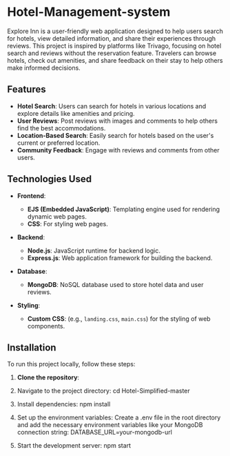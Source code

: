 # Hotel-Management-system
Explore Inn is a user-friendly web application designed to help users search for hotels, view detailed information, and share their experiences through reviews. This project is inspired by platforms like Trivago, focusing on hotel search and reviews without the reservation feature. Travelers can browse hotels, check out amenities, and share feedback on their stay to help others make informed decisions.

## Features
- **Hotel Search**: Users can search for hotels in various locations and explore details like amenities and pricing.
- **User Reviews**: Post reviews with images and comments to help others find the best accommodations.
- **Location-Based Search**: Easily search for hotels based on the user's current or preferred location.
- **Community Feedback**: Engage with reviews and comments from other users.
  
## Technologies Used

- **Frontend**:
  - **EJS (Embedded JavaScript)**: Templating engine used for rendering dynamic web pages.
  - **CSS**: For styling web pages.
  
- **Backend**:
  - **Node.js**: JavaScript runtime for backend logic.
  - **Express.js**: Web application framework for building the backend.
 
- **Database**:
  - **MongoDB**: NoSQL database used to store hotel data and user reviews.

- **Styling**:
  - **Custom CSS**: (e.g., `landing.css`, `main.css`) for the styling of web components.
 

## Installation

To run this project locally, follow these steps:

1. **Clone the repository**:
  

3. Navigate to the project directory:
   cd Hotel-Simplified-master
      
4. Install dependencies:
   npm install

5. Set up the environment variables: Create a .env file in the root directory and add the necessary environment variables like your MongoDB connection string:
   DATABASE_URL=your-mongodb-url

6. Start the development server:
   npm start
